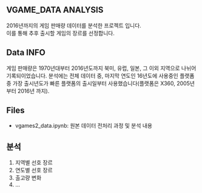 ## VGAME_DATA ANALYSIS

2016년까지의 게임 판매량 데이터를 분석한 프로젝트 입니다.  
이를 통해 추후 출시할 게임의 장르를 선정합니다.

## Data INFO

게임 판매량은 1970년대부터 2016년도까지 북미, 유럽, 일본, 그 이외 지역으로 나뉘어 기록되이었습니다. 분석에는 전체 데이터 중, 마지막 연도인 16년도에 사용중인 플랫폼 중 가장 출시년도가 빠른 플랫폼의 출시일부터 사용했습니다(플랫폼은 X360, 2005년 부터 2016년 까지).

## Files

- vgames2_data.ipynb: 원본 데이터 전처리 과정 및 분석 내용

## 분석

1. 지역별 선호 장르
2. 연도별 선호 장르
3. 출고량 변화
4. ...
